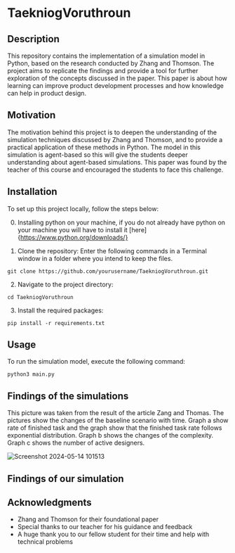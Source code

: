 # TaekniogVoruthroun

## Description
This repository contains the implementation of a simulation model in Python, based on the research conducted by Zhang and Thomson. The project aims to replicate the findings and provide a tool for further exploration of the concepts discussed in the paper. This paper is about how learning can improve product development processes and how knowledge can help in product design.

## Motivation
The motivation behind this project is to deepen the understanding of the simulation techniques discussed by Zhang and Thomson, and to provide a practical application of these methods in Python. The model in this simulation is agent-based so this will give the students deeper understanding about agent-based simulations. This paper was found by the teacher of this course and encouraged the students to face this challenge.

## Installation
To set up this project locally, follow the steps below:

0. Installing python on your machine, if you do not already have python on your machine you will have to install it [here]{https://www.python.org/downloads/}

1. Clone the repository:
Enter the following commands in a Terminal window in a folder where you intend to keep the files.
```
git clone https://github.com/yourusername/TaekniogVoruthroun.git
```
2. Navigate to the project directory:

``` 
cd TaekniogVoruthroun
```
3. Install the required packages:

```
pip install -r requirements.txt
```
## Usage
To run the simulation model, execute the following command:

```
python3 main.py
```

## Findings of the simulations

This picture was taken from the result of the article Zang and Thomas. The pictures show the changes of the baseline scenario with time. Graph a show rate of finished task and the graph show that the finished task rate follows exponential distribution. Graph b shows the changes of the complexity. Graph c shows the number of active designers.

![Screenshot 2024-05-14 101513](https://github.com/Tarnarsson/TaekniogVoruthroun/assets/80471217/d8a270a6-f522-4c53-9099-7129848db1af)

## Findings of our simulation






## Acknowledgments
- Zhang and Thomson for their foundational paper
- Special thanks to our teacher for his guidance and feedback
- A huge thank you to our fellow student for their time and help with technical problems

